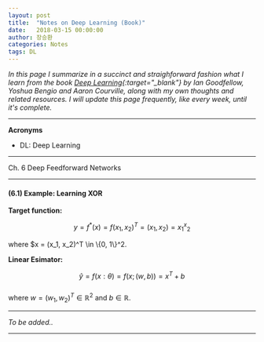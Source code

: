 ```yaml
---
layout: post
title:  "Notes on Deep Learning (Book)"
date:   2018-03-15 00:00:00
author: 장승환
categories: Notes
tags: DL
---
```


*In this page I summarize in a succinct and straighforward fashion what I learn from the book [Deep Learning](http://www.deeplearningbook.org/lecture_slides.html){:target="_blank"} by Ian Goodfellow, Yoshua Bengio and Aaron Courville, along with my own thoughts and related resources.*
*I will update this page frequently, like every week, until it's complete.*

---
 
**Acronyms**
* DL: Deep Learning

---

Ch. 6 Deep Feedforward Networks

---

#### (6.1) Example: Learning XOR

**Target function:**

$$y = f^*(x) = f(x_1, x_2)^T =(x_1, x_2) = x_1^x_2$$

where $x = (x_1, x_2)^T \in \\{0, 1\\}^2.

**Linear Esimator:**

$$\hat{y} = f(x: \theta) = f(x; (w, b)) = x^T + b$$  
where $w = (w_1, w_2)^T \in \mathbb{R}^2$ and $b \in \mathbb{R}$.

---

$$ $$

*To be added..*

---


